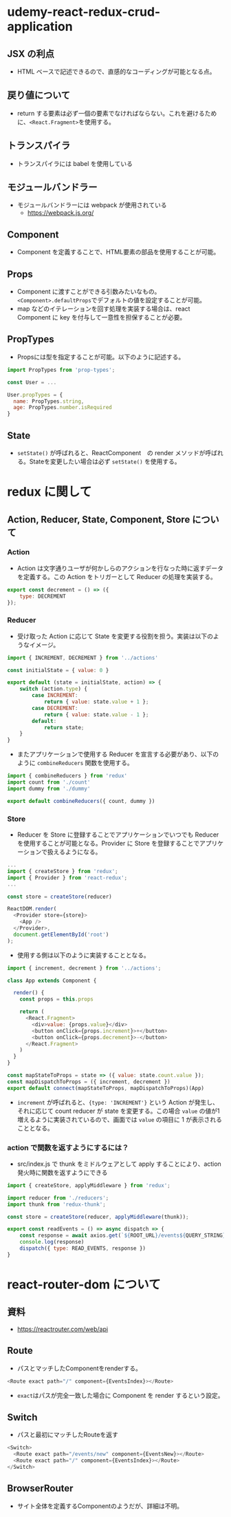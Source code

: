# udemy-react-redux-crud-application

## JSX の利点
- HTML ベースで記述できるので、直感的なコーディングが可能となる点。

## 戻り値について
- return する要素は必ず一個の要素でなければならない。これを避けるために、`<React.Fragment>`を使用する。

## トランスパイラ
- トランスパイラには babel を使用している

## モジュールバンドラー
- モジュールバンドラーには webpack が使用されている
  - https://webpack.js.org/

## Component
- Component を定義することで、HTML要素の部品を使用することが可能。

## Props
- Component に渡すことができる引数みたいなもの。`<Component>.defaultProps`でデフォルトの値を設定することが可能。
- map などのイテレーションを回す処理を実装する場合は、react Component に key を付与して一意性を担保することが必要。

## PropTypes
- Propsには型を指定することが可能。以下のように記述する。

```js
import PropTypes from 'prop-types';

const User = ...

User.propTypes = {
  name: PropTypes.string,
  age: PropTypes.number.isRequired
}
```

## State
- `setState()` が呼ばれると、ReactComponent　の render メソッドが呼ばれる。Stateを変更したい場合は必ず `setState()` を使用する。

# redux に関して

## Action, Reducer, State, Component, Store について

### Action
- Action は文字通りユーザが何かしらのアクションを行なった時に返すデータを定義する。この Action をトリガーとして Reducer の処理を実装する。
```js
export const decrement = () => ({
    type: DECREMENT
});
```

### Reducer
- 受け取った Action に応じて State を変更する役割を担う。実装は以下のようなイメージ。

```js
import { INCREMENT, DECREMENT } from '../actions'

const initialState = { value: 0 }

export default (state = initialState, action) => {
    switch (action.type) {
        case INCREMENT:
            return { value: state.value + 1 };
        case DECREMENT:
            return { value: state.value - 1 };
        default:
            return state;
    }
}
```

- またアプリケーションで使用する Reducer を宣言する必要があり、以下のように `combineReducers` 関数を使用する。
```js
import { combineReducers } from 'redux'
import count from './count'
import dummy from './dummy'

export default combineReducers({ count, dummy })
```

### Store
- Reducer を Store に登録することでアプリケーションでいつでも Reducer を使用することが可能となる。Provider に Store を登録することでアプリケーションで扱えるようになる。

```js
...
import { createStore } from 'redux';
import { Provider } from 'react-redux';
...

const store = createStore(reducer)

ReactDOM.render(
  <Provider store={store}>
    <App />
  </Provider>,
  document.getElementById('root')
);
```

- 使用する側は以下のように実装することとなる。
```js
import { increment, decrement } from '../actions';

class App extends Component {

  render() {
    const props = this.props

    return (
      <React.Fragment>
        <div>value: {props.value}</div>
        <button onClick={props.increment}>+</button>
        <button onClick={props.decrement}>-</button>
      </React.Fragment>
    )
  }
}

const mapStateToProps = state => ({ value: state.count.value });
const mapDispatchToProps = ({ increment, decrement })
export default connect(mapStateToProps, mapDispatchToProps)(App)
```
- `increment` が呼ばれると、`{type: 'INCREMENT'}` という Action が発生し、それに応じて count reducer が state を変更する。この場合 `value` の値が1増えるように実装されているので、画面では `value` の項目に 1 が表示されることとなる。

### action で関数を返すようにするには？
- src/index.js で thunk をミドルウェアとして apply することにより、action発火時に関数を返すようにできる

```js
import { createStore, applyMiddleware } from 'redux';

import reducer from './reducers';
import thunk from 'redux-thunk';

const store = createStore(reducer, applyMiddleware(thunk));
```

```js
export const readEvents = () => async dispatch => {
    const response = await axios.get(`${ROOT_URL}/events${QUERY_STRING}`);
    console.log(response)
    dispatch({ type: READ_EVENTS, response })
}
```

# react-router-dom について

## 資料
- https://reactrouter.com/web/api

## Route
- パスとマッチしたComponentをrenderする。
```js
<Route exact path="/" component={EventsIndex}></Route>
```
- `exact`はパスが完全一致した場合に Component を render するという設定。

## Switch
- パスと最初にマッチしたRouteを返す
```js
<Switch>
  <Route exact path="/events/new" component={EventsNew}></Route>
  <Route exact path="/" component={EventsIndex}></Route>
</Switch>
```

## BrowserRouter
- サイト全体を定義するComponentのようだが、詳細は不明。
